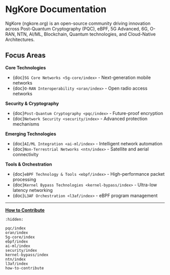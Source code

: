 # NgKore Documentation

NgKore (ngkore.org) is an open-source community driving innovation across Post-Quantum Cryptography (PQC), eBPF, 5G Advanced, 6G, O-RAN, NTN, AI/ML, Blockchain, Quantum technologies, and Cloud-Native Architectures.

## Focus Areas

**Core Technologies**

- {doc}`5G Core Networks <5g-core/index>` - Next-generation mobile networks
- {doc}`O-RAN Interoperability <oran/index>` - Open radio access networks

**Security & Cryptography**

- {doc}`Post-Quantum Cryptography <pqc/index>` - Future-proof encryption
- {doc}`Network Security <security/index>` - Advanced protection mechanisms

**Emerging Technologies**

- {doc}`AI/ML Integration <ai-ml/index>` - Intelligent network automation
- {doc}`Non-Terrestrial Networks <ntn/index>` - Satellite and aerial connectivity

**Tools & Orchestration**

- {doc}`eBPF Technology & Tools <ebpf/index>` - High-performance packet processing
- {doc}`Kernel Bypass Technologies <kernel-bypass/index>` - Ultra-low latency networking
- {doc}`L3AF Orchestration <l3af/index>` - eBPF program management

---

<a href="how-to-contribute/"><strong>How to Contribute</strong></a>

```{toctree}
:hidden:

pqc/index
oran/index
5g-core/index
ebpf/index
ai-ml/index
security/index
kernel-bypass/index
ntn/index
l3af/index
how-to-contribute
```
